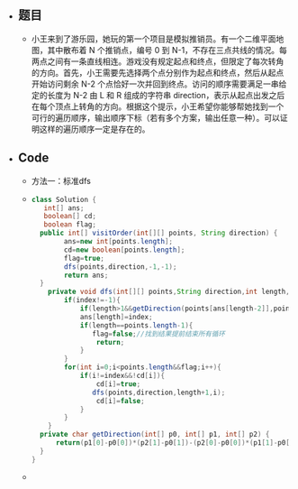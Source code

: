 - ## 题目
	- 小王来到了游乐园，她玩的第一个项目是模拟推销员。有一个二维平面地图，其中散布着 N 个推销点，编号 0 到 N-1，不存在三点共线的情况。每两点之间有一条直线相连。游戏没有规定起点和终点，但限定了每次转角的方向。首先，小王需要先选择两个点分别作为起点和终点，然后从起点开始访问剩余 N-2 个点恰好一次并回到终点。访问的顺序需要满足一串给定的长度为 N-2 由 L 和 R 组成的字符串 direction，表示从起点出发之后在每个顶点上转角的方向。根据这个提示，小王希望你能够帮她找到一个可行的遍历顺序，输出顺序下标（若有多个方案，输出任意一种）。可以证明这样的遍历顺序一定是存在的。
- ## Code
	- 方法一：标准dfs
	- ```java
	  class Solution {
	     int[] ans;
	     boolean[] cd;
	     boolean flag; 
	  	public int[] visitOrder(int[][] points, String direction) {
	          ans=new int[points.length];
	          cd=new boolean[points.length];
	          flag=true;
	          dfs(points,direction,-1,-1);
	          return ans;
	  	}
	      private void dfs(int[][] points,String direction,int length,int index){
	          if(index!=-1){
	              if(length>1&&getDirection(points[ans[length-2]],points[ans[length-1]],points[index])!=direction.charAt(length-2))return;
	              ans[length]=index;
	              if(length==points.length-1){
	                 flag=false;//找到结果提前结束所有循环
	                  return;
	              }
	          }
	          for(int i=0;i<points.length&&flag;i++){
	              if(i!=index&&!cd[i]){
	                  cd[i]=true;
	                 dfs(points,direction,length+1,i);
	                  cd[i]=false;
	              }
	          }
	      }
	  	private char getDirection(int[] p0, int[] p1, int[] p2) {
	  		return(p1[0]-p0[0])*(p2[1]-p0[1])-(p2[0]-p0[0])*(p1[1]-p0[1])>0?'L':'R';
	  	}
	  }
	  ```
	-